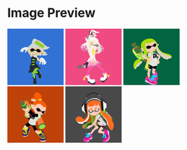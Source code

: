# Image Preview

<img src="01.png" width="128">
<img src="02.png" width="128">
<img src="03.png" width="128">
<img src="04.png" width="128">
<img src="05.png" width="128">
